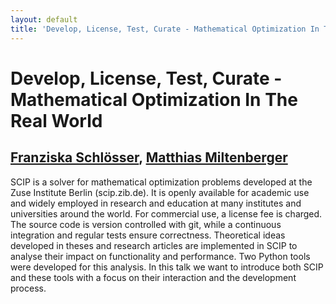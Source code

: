 ```yaml
---
layout: default
title: 'Develop, License, Test, Curate - Mathematical Optimization In The Real World'
---
```


# Develop, License, Test, Curate - Mathematical Optimization In The Real World

## [Franziska Schlösser](../../speaker/JDQMJB/), [Matthias Miltenberger](../../speaker/EEXMKF/)

SCIP is a solver for mathematical optimization problems developed at the Zuse Institute Berlin (scip.zib.de). It is openly available for academic use and widely employed in research and education at many institutes and universities around the world. For commercial use, a license fee is charged.  The source code is version controlled with git, while a continuous integration and regular tests ensure correctness.  Theoretical ideas developed in theses and research articles are implemented in SCIP to analyse their impact on functionality and performance. Two Python tools were developed for this analysis.  In this talk we want to introduce both SCIP and these tools with a focus on their interaction and the development process.